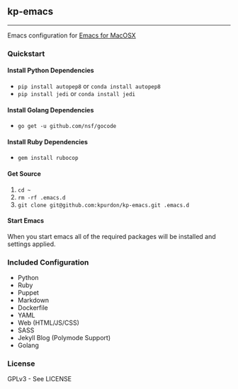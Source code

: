 ## kp-emacs
---

Emacs configuration for [Emacs for MacOSX](http://emacsformacosx.com/)

### Quickstart

#### Install Python Dependencies

* `pip install autopep8` or `conda install autopep8`
* `pip install jedi` or `conda install jedi`

#### Install Golang Dependencies

* `go get -u github.com/nsf/gocode`

#### Install Ruby Dependencies

* `gem install rubocop`

#### Get Source

1. `cd ~`
2. `rm -rf .emacs.d`
3. `git clone git@github.com:kpurdon/kp-emacs.git .emacs.d`

#### Start Emacs

When you start emacs all of the required packages will be installed and settings applied.

### Included Configuration

* Python
* Ruby
* Puppet
* Markdown
* Dockerfile
* YAML
* Web (HTML/JS/CSS)
* SASS
* Jekyll Blog (Polymode Support)
* Golang

### License

GPLv3 - See LICENSE
